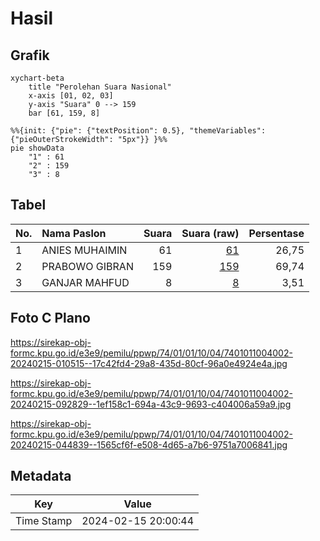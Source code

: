 # Hasil

## Grafik

```mermaid
xychart-beta
    title "Perolehan Suara Nasional"
    x-axis [01, 02, 03]
    y-axis "Suara" 0 --> 159
    bar [61, 159, 8]
```

```mermaid
%%{init: {"pie": {"textPosition": 0.5}, "themeVariables": {"pieOuterStrokeWidth": "5px"}} }%%
pie showData
    "1" : 61
    "2" : 159
    "3" : 8
```

## Tabel

| No. | Nama Paslon    | Suara | Suara (raw) | Persentase |
|:--- |:-------------- | -----:| -----------:| ----------:|
| 1   | ANIES MUHAIMIN | 61    | [61][p-1]   | 26,75      |
| 2   | PRABOWO GIBRAN | 159   | [159][p-2]  | 69,74      |
| 3   | GANJAR MAHFUD  | 8     | [8][p-3]    | 3,51       |


[p-1]: https://github.com/gigit-pemilu/pemilu-2024/blob/main/pilpres/hitung-suara/sub/74-sulawesi-tenggara/sub/01-kolaka/sub/01-wundulako/sub/1004-kowioha/sub/002-tps/sub/paslon-1.txt
[p-2]: https://github.com/gigit-pemilu/pemilu-2024/blob/main/pilpres/hitung-suara/sub/74-sulawesi-tenggara/sub/01-kolaka/sub/01-wundulako/sub/1004-kowioha/sub/002-tps/sub/paslon-2.txt
[p-3]: https://github.com/gigit-pemilu/pemilu-2024/blob/main/pilpres/hitung-suara/sub/74-sulawesi-tenggara/sub/01-kolaka/sub/01-wundulako/sub/1004-kowioha/sub/002-tps/sub/paslon-3.txt

## Foto C Plano

https://sirekap-obj-formc.kpu.go.id/e3e9/pemilu/ppwp/74/01/01/10/04/7401011004002-20240215-010515--17c42fd4-29a8-435d-80cf-96a0e4924e4a.jpg

https://sirekap-obj-formc.kpu.go.id/e3e9/pemilu/ppwp/74/01/01/10/04/7401011004002-20240215-092829--1ef158c1-694a-43c9-9693-c404006a59a9.jpg

https://sirekap-obj-formc.kpu.go.id/e3e9/pemilu/ppwp/74/01/01/10/04/7401011004002-20240215-044839--1565cf6f-e508-4d65-a7b6-9751a7006841.jpg


## Metadata

| Key        | Value               |
| ---------- | ------------------- |
| Time Stamp | 2024-02-15 20:00:44 |



